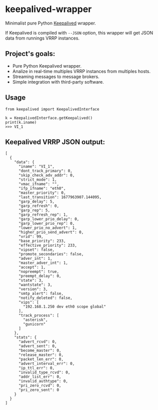 # keepalived-wrapper
Minimalist pure Python [Keepalived](https://keeaplived.org) wrapper.

If Keepalived is compiled with ```--JSON``` option, this wrapper will get JSON data from runnings VRRP instances.

## Project's goals:
- Pure Python Keepalived wrapper.
- Analize in real-time multiples VRRP instances from multiples hosts.
- Streaming messages to message brokers.
- Simple integration with third-party software.

## Usage
```
from keepalived import KeepalivedInterface

k = KeepalivedInterface.getKeepalived()
print(k.iname)
>>> VI_1
```

## Keepalived VRRP JSON output:
```
[
  {
    "data": {
      "iname": "VI_1",
      "dont_track_primary": 0,
      "skip_check_adv_addr": 0,
      "strict_mode": 1,
      "vmac_ifname": "",
      "ifp_ifname": "eth0",
      "master_priority": 0,
      "last_transition": 1677963907.144095,
      "garp_delay": 5,
      "garp_refresh": 0,
      "garp_rep": 5,
      "garp_refresh_rep": 1,
      "garp_lower_prio_delay": 0,
      "garp_lower_prio_rep": 0,
      "lower_prio_no_advert": 1,
      "higher_prio_send_advert": 0,
      "vrid": 99,
      "base_priority": 233,
      "effective_priority": 233,
      "vipset": false,
      "promote_secondaries": false,
      "adver_int": 1,
      "master_adver_int": 1,
      "accept": 1,
      "nopreempt": true,
      "preempt_delay": 0,
      "state": 3,
      "wantstate": 3,
      "version": 3,
      "smtp_alert": false,
      "notify_deleted": false,
      "vips": [
        "192.168.1.250 dev eth0 scope global"
      ],
      "track_process": [
        "asterisk",
        "gunicorn"
      ]
    },
    "stats": {
      "advert_rcvd": 0,
      "advert_sent": 0,
      "become_master": 0,
      "release_master": 0,
      "packet_len_err": 0,
      "advert_interval_err": 0,
      "ip_ttl_err": 0,
      "invalid_type_rcvd": 0,
      "addr_list_err": 0,
      "invalid_authtype": 0,
      "pri_zero_rcvd": 0,
      "pri_zero_sent": 0
    }
  }
]

```
